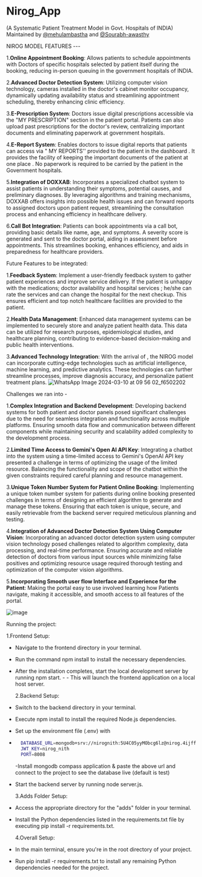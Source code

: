 ﻿# Nirog_App

(A Systematic Patient Treatment Model in Govt. Hospitals of INDIA) \
Maintained by [@mehulambastha](https://github.com/mehulambastha) and [@Sourabh-awasthy](https://github.com/Sourabh-awasthy/)

NIROG MODEL FEATURES ---

1.**Online Appointment Booking**: Allows patients to schedule appointments with Doctors of specific hospitals selected by patient itself during the booking, reducing in-person queuing in the government hospitals of INDIA.

2.**Advanced Doctor Detection System**: Utilizing computer vision technology, cameras installed in the doctor's cabinet monitor occupancy, dynamically updating availability status and streamlining appointment scheduling, thereby enhancing clinic efficiency.

3.**E-Prescription System**: Doctors issue digital prescriptions accessible via the "MY PRESCRIPTION" section in the patient portal. Patients can also upload past prescriptions for the doctor's review, centralizing important documents and eliminating paperwork at government hospitals.

4.**E-Report System**: Enables doctors to issue digital reports that patients can access via " MY REPORTS'' provided to the patient in the dashboard . It provides the facility of keeping the important documents of the patient at one place . No paperwork is required to be carried by the patient in the Government hospitals.

5.**Integration of DOXXAB**: Incorporates a specialized chatbot system to assist patients in understanding their symptoms, potential causes, and preliminary diagnoses. By leveraging algorithms and training mechanisms, DOXXAB offers insights into possible health issues and can forward reports to assigned doctors upon patient request, streamlining the consultation process and enhancing efficiency in healthcare delivery.

6.**Call Bot Integration**: Patients can book appointments via a call bot, providing basic details like name, age, and symptoms. A severity score is generated and sent to the doctor portal, aiding in assessment before appointments. This streamlines booking, enhances efficiency, and aids in preparedness for healthcare providers.

Future Features to be integrated:

1.**Feedback System**: Implement a user-friendly feedback system to gather patient experiences and improve service delivery. If the patient is unhappy with the medications; doctor availability and hospital services ; he/she can rate the services and can change the hospital for the next checkup. This ensures efficient and top notch healthcare facilities are provided to the patient.

2.**Health Data Management**: Enhanced data management systems can be implemented to securely store and analyze patient health data. This data can be utilized for research purposes, epidemiological studies, and healthcare planning, contributing to evidence-based decision-making and public health interventions.

3.**Advanced Technology Integration**: With the arrival of , the NIROG model can incorporate cutting-edge technologies such as artificial intelligence, machine learning, and predictive analytics. These technologies can further streamline processes, improve diagnosis accuracy, and personalize patient treatment plans.
![WhatsApp Image 2024-03-10 at 09 56 02_f6502202](https://github.com/Sourabh-awasthy/the_Trailblazers/assets/147153342/89ecb3ab-9908-4906-bd53-b862a14e9946)

Challenges we ran into -

1.**Complex Integration and Backend Development**: Developing backend systems for both patient and doctor panels posed significant challenges due to the need for seamless integration and functionality across multiple platforms. Ensuring smooth data flow and communication between different components while maintaining security and scalability added complexity to the development process.

2.**Limited Time Access to Gemini's Open AI API Key**: Integrating a chatbot into the system using a time-limited access to Gemini's OpenAI API key presented a challenge in terms of optimizing the usage of the limited resource. Balancing the functionality and scope of the chatbot within the given constraints required careful planning and resource management.

3.**Unique Token Number System for Patient Online Booking**: Implementing a unique token number system for patients during online booking presented challenges in terms of designing an efficient algorithm to generate and manage these tokens. Ensuring that each token is unique, secure, and easily retrievable from the backend server required meticulous planning and testing.

4.**Integration of Advanced Doctor Detection System Using Computer Vision**: Incorporating an advanced doctor detection system using computer vision technology posed challenges related to algorithm complexity, data processing, and real-time performance. Ensuring accurate and reliable detection of doctors from various input sources while minimizing false positives and optimizing resource usage required thorough testing and optimization of the computer vision algorithms.

5.**Incorporating Smooth user flow Interface and Experience for the Patient**: Making the portal easy to use involved learning how Patients navigate, making it accessible, and smooth access to all features of the portal.

![image](https://github.com/Sourabh-awasthy/the_Trailblazers/assets/147153342/4efb0d77-60b3-4e4e-9c69-6af08d9e532e)

Running the project:

1.Frontend Setup:

- Navigate to the frontend directory in your terminal.
- Run the command npm install to install the necessary dependencies.
- After the installation completes, start the local development server by running npm start. - - This will launch the frontend application on a local host server.

  2.Backend Setup:

- Switch to the backend directory in your terminal.
- Execute npm install to install the required Node.js dependencies.
- Set up the environment file (.env) with
- ```bash
    DATABASE_URL=mongodb+srv://nirognith:5U4C05yyMObcg6lz@nirog.4ijff5z.mongodb.net/?retryWrites=true&w=majority&appName=NIrog
    JWT_KEY=nirog_nith
    PORT=8008
  ```
  -Install mongodb compass application & paste the above url and connect to the project to see the database live (default is test)
- Start the backend server by running node server.js.

  3.Adds Folder Setup:

- Access the appropriate directory for the "adds" folder in your terminal.
- Install the Python dependencies listed in the requirements.txt file by executing pip install -r requirements.txt.

  4.Overall Setup:

- In the main terminal, ensure you're in the root directory of your project.
- Run pip install -r requirements.txt to install any remaining Python dependencies needed for the project.
